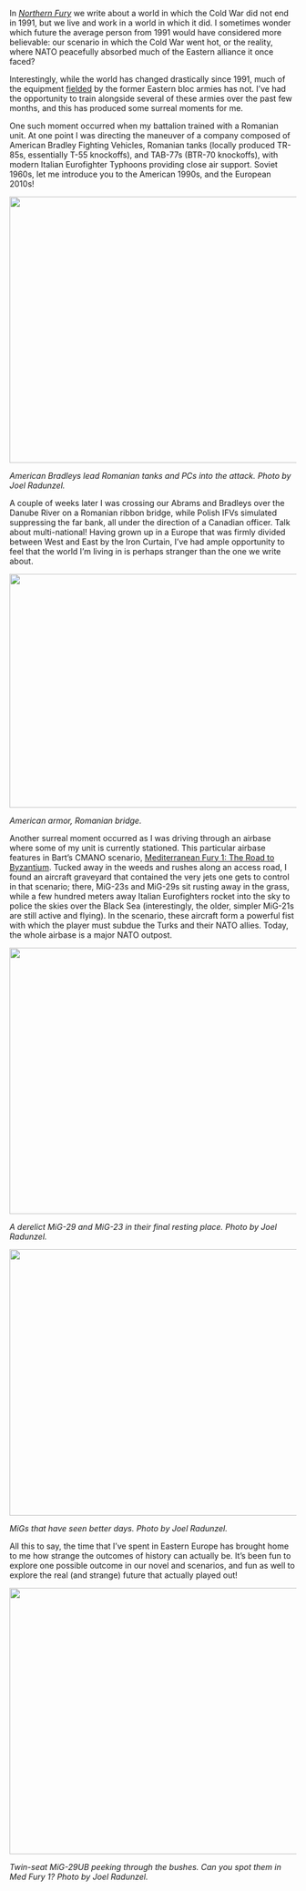 In *[Northern
Fury](https://www.amazon.com/dp/B07R7BVQ31?ref_=pe_3052080_276849420)*
we write about a world in which the Cold War did not end in 1991, but we
live and work in a world in which it did. I sometimes wonder which
future the average person from 1991 would have considered more
believable: our scenario in which the Cold War went hot, or the reality,
where NATO peacefully absorbed much of the Eastern alliance it once
faced?

Interestingly, while the world has changed drastically since 1991, much
of the equipment [fielded](http://northernfury.us/warsaw/) by the former
Eastern bloc armies has not. I’ve had the opportunity to train alongside
several of these armies over the past few months, and this has produced
some surreal moments for me.

One such moment occurred when my battalion trained with a Romanian unit.
At one point I was directing the maneuver of a company composed of
American Bradley Fighting Vehicles, Romanian tanks (locally produced
TR-85s, essentially T-55 knockoffs), and TAB-77s (BTR-70 knockoffs),
with modern Italian Eurofighter Typhoons providing close air support.
Soviet 1960s, let me introduce you to the American 1990s, and the
European 2010s!

<img src="/assets\images\blog\post22\media\image1.jpeg" style="width:6.5in;height:4.87361in" />

*American Bradleys lead Romanian tanks and PCs into the attack. Photo by
Joel Radunzel.*

A couple of weeks later I was crossing our Abrams and Bradleys over the
Danube River on a Romanian ribbon bridge, while Polish IFVs simulated
suppressing the far bank, all under the direction of a Canadian officer.
Talk about multi-national! Having grown up in a Europe that was firmly
divided between West and East by the Iron Curtain, I’ve had ample
opportunity to feel that the world I’m living in is perhaps stranger
than the one we write about.

<img src="/assets\images\blog\post22\media\image2.jpeg" style="width:6.5in;height:4.28056in" />

*American armor, Romanian bridge.*

Another surreal moment occurred as I was driving through an airbase
where some of my unit is currently stationed. This particular airbase
features in Bart’s CMANO scenario, [Mediterranean Fury 1: The Road to
Byzantium](http://www.matrixgames.com/forums/tm.asp?m=4576183). Tucked
away in the weeds and rushes along an access road, I found an aircraft
graveyard that contained the very jets one gets to control in that
scenario; there, MiG-23s and MiG-29s sit rusting away in the grass,
while a few hundred meters away Italian Eurofighters rocket into the sky
to police the skies over the Black Sea (interestingly, the older,
simpler MiG-21s are still active and flying). In the scenario, these
aircraft form a powerful fist with which the player must subdue the
Turks and their NATO allies. Today, the whole airbase is a major NATO
outpost.

<img src="/assets\images\blog\post22\media\image3.jpeg" style="width:6.5in;height:4.875in" />

*A derelict MiG-29 and MiG-23 in their final resting place. Photo by
Joel Radunzel.*

<img src="/assets\images\blog\post22\media\image4.jpeg" style="width:6.5in;height:4.875in" />

*MiGs that have seen better days. Photo by Joel Radunzel.*

All this to say, the time that I’ve spent in Eastern Europe has brought
home to me how strange the outcomes of history can actually be. It’s
been fun to explore one possible outcome in our novel and scenarios, and
fun as well to explore the real (and strange) future that actually
played out!

<img src="/assets\images\blog\post22\media\image5.jpeg" style="width:6.5in;height:4.875in" />

*Twin-seat MiG-29UB peeking through the bushes. Can you spot them in Med
Fury 1? Photo by Joel Radunzel.*

